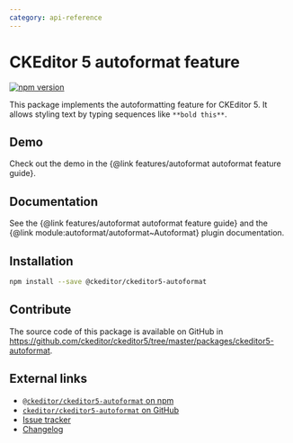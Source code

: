 ```yaml
---
category: api-reference
---
```


# CKEditor 5 autoformat feature

[![npm version](https://badge.fury.io/js/%40ckeditor%2Fckeditor5-autoformat.svg)](https://www.npmjs.com/package/@ckeditor/ckeditor5-autoformat)

This package implements the autoformatting feature for CKEditor 5. It allows styling text by typing sequences like `**bold this**`.

## Demo

Check out the demo in the {@link features/autoformat autoformat feature guide}.

## Documentation

See the {@link features/autoformat autoformat feature guide} and the {@link module:autoformat/autoformat~Autoformat} plugin documentation.

## Installation

```bash
npm install --save @ckeditor/ckeditor5-autoformat
```

## Contribute

The source code of this package is available on GitHub in https://github.com/ckeditor/ckeditor5/tree/master/packages/ckeditor5-autoformat.

## External links

* [`@ckeditor/ckeditor5-autoformat` on npm](https://www.npmjs.com/package/@ckeditor/ckeditor5-autoformat)
* [`ckeditor/ckeditor5-autoformat` on GitHub](https://github.com/ckeditor/ckeditor5/tree/master/packages/ckeditor5-autoformat)
* [Issue tracker](https://github.com/ckeditor/ckeditor5/issues)
* [Changelog](https://github.com/ckeditor/ckeditor5/blob/master/CHANGELOG.md)
